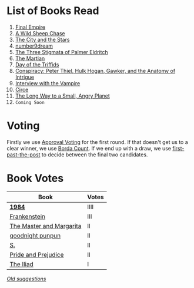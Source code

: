 <!-- TITLE: Book Gathering -->
<!-- SUBTITLE: The Book Gathering -->

# List of Books Read
1. [Final Empire](books/the-final-empire)
2. [A Wild Sheep Chase](books/a-wild-sheep-chase)
3. [The City and the Stars](books/the-city-and-the-stars)
4. [number9dream](books/number-9-dream)
5. [The Three Stigmata of Palmer Eldritch](books/the-three-stigmata-of-palmer-eldritch)
6. [The Martian](books/the-martian)
7. [Day of the Triffids](books/day-of-the-triffids)
8. [Conspiracy: Peter Thiel, Hulk Hogan, Gawker, and the Anatomy of Intrigue](books/conspiracy)
9. [Interview with the Vampire](books/interview-with-the-vampire)
10. [Circe](books/circe)
11. [The Long Way to a Small, Angry Planet](books/the-long-way-to-a-small-angry-planet)
12. `Coming Soon`

# Voting
Firstly we use [Approval Voting](https://en.wikipedia.org/wiki/Approval_voting) for the first round.
If that doesn't get us to a clear winner, we use [Borda Count](https://en.wikipedia.org/wiki/Borda_count).
If we end up with a draw, we use [first-past-the-post](https://en.wikipedia.org/wiki/First-past-the-post_voting) to decide between the final two candidates.

# Book Votes
| Book | Votes |
| --- | --- |
| [**1984**](https://www.goodreads.com/book/show/3744438-1984) | IIII |
| [Frankenstein](https://www.goodreads.com/book/show/12974171-frankenstein) | III |
| [The Master and Margarita](https://www.goodreads.com/book/show/117833.The_Master_and_Margarita) | II |
| [goodnight punpun](https://www.goodreads.com/book/show/25986929-goodnight-punpun-omnibus-vol-1?from_search=true) | II |
| [S.](https://www.goodreads.com/book/show/17860739-s) | II |
| [Pride and Prejudice](https://www.goodreads.com/book/show/22676094-pride-and-prejudice) | II |
| [The Iliad](https://www.goodreads.com/book/show/1133833.The_Iliad) | I |

*[Old suggestions](books/old-suggestions)*